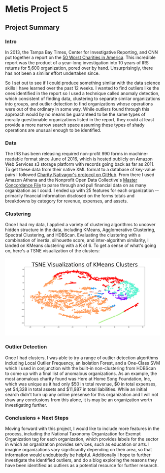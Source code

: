# Metis Project 5

## Project Summary

### Intro
In 2013, the Tampa Bay Times, Center for Investigative Reporting, and CNN put together a report on the [50 Worst Charities in America](https://www.tampabay.com/topics/specials/worst-charities/). This incredible report was the product of a year-long investigation into 10 years of IRS returns for 5,600 organization, pored over by hand. Unsurprisingly, there has not been a similar effort undertaken since.

So I set out to see if I could produce something similar with the data science skills I have learned over the past 12 weeks. I wanted to find outliers like the ones identified in the report so I used a technique called anomaly detection, which consistent of finding data, clustering to separate similar organizations into groups, and outlier detection to find organizations whose operations were out of the ordinary in some way. While outliers found through this approach would by no means be guaranteed to be the same types of morally questionable organizations listed in the report, they could at least provide a more narrow search space assuming these types of shady operations are unusual enough to be identified.

### Data
The IRS has been releasing required non-profit 990 forms in machine-readable format since June of 2016, which is hosted publicly on Amazon Web Services s3 storage platform with records going back as far as 2011. To get these data from their native XML format to a database of key-value pairs I followed [Charity Nativagor's protocol on GitHub](https://github.com/CharityNavigator/990_long). From there I used Amazon Athena and the Nonprofit Open Data Collective's [Master Concordance File](https://github.com/Nonprofit-Open-Data-Collective/irs-efile-master-concordance-file) to parse through and pull financial data on as many organization as I could. I ended up with 25 features for each organization -- primarily financial information disclosed on the forms totals and breakdowns by category for revenue, expenses, and assets.

### Clustering
Once I had my data, I applied a variety of clustering algorithms to uncover hidden structure in the data, including KMeans, Agglomerative Clustering, Spectral Clustering, and HDBScan. Evaluating the clustering with a combination of inertia, silhouette score, and inter-algorithm similarity, I landed on KMeans clustering with a K of 6. To get a sense of what's going on, here's a TSNE visualization of the clusters:

![text](kmeans_tsne.png "TSNE Visualization")

### Outlier Detection
Once I had clusters, I was able to try a range of outlier detection algorithms including Local Outlier Frequency, an Isolation Forest, and a One-Class SVM which I used in conjunction with the built-in non-clustering from HDBScan to come up with a final list of anomalous organizations. As an example, the most anomalous charity found was Here at Home Song Foundation, Inc, which was unique as it had only $50 in total revenue, $0 in total expenses, yet $4,328 in total assets and $11,987 in total liabilities. While an initial search didn't turn up any online presense for this organization and I will not draw any conclusions from this alone, it is may be an organization worth investigating further. 


### Conclusions + Next Steps
Moving forward with this project, I would like to include more features in the process, including the National Taxonomy Organization for Exempt Organization tag for each organization, which provides labels for the sector in which an organization provides services, such as education or arts. I imagine organizations vary significantly depending on their area, so that information would undoubtedly be helpful. Additionally I hope to further investigate the identified outliers, and do a blog exploring the reasons they have been identified as outliers as a potential resource for further research.  
